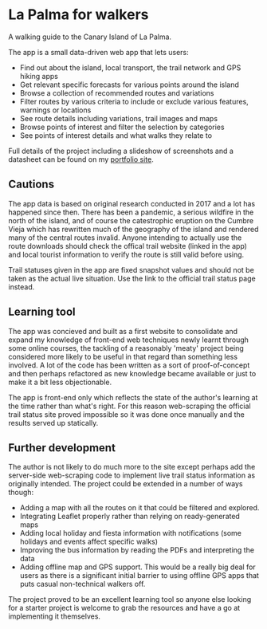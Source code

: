 # La Palma for walkers

A walking guide to the Canary Island of La Palma.

The app is a small data-driven web app that lets users:
- Find out about the island, local transport, the trail network and GPS hiking apps
- Get relevant specific forecasts for various points around the island
- Browse a collection of recommended routes and variations
- Filter routes by various criteria to include or exclude various features, warnings or locations
- See route details including variations, trail images and maps
- Browse points of interest and filter the selection by categories
- See points of interest details and what walks they relate to

Full details of the project including a slideshow of screenshots and a datasheet can be found on my [portfolio site](https://robanstey.netlify.app/index.html#portfolio).

## Cautions

The app data is based on original research conducted in 2017 and a lot has happened since then. There has been a pandemic,
a serious wildfire in the north of the island, and of course the catestrophic eruption on the Cumbre Vieja which has rewritten
much of the geography of the island and rendered many of the central routes invalid. Anyone intending to actually use the
route downloads should check the offical trail website (linked in the app) and local tourist information to verify the route
is still valid before using.

Trail statuses given in the app are fixed snapshot values and should not be taken as the actual live situation. Use the link
to the official trail status page instead.

## Learning tool

The app was concieved and built as a first website to consolidate and expand my knowledge of front-end web techniques newly learnt
through some online courses, the tackling of a reasonably 'meaty' project being considered more likely to be useful in that regard than
something less involved. A lot of the code has been written as a sort of proof-of-concept and then perhaps refactored as new
knowledge became available or just to make it a bit less objectionable.

The app is front-end only which reflects the state of the author's learning at the time rather than what's right. For this reason web-scraping 
the official trail status site proved impossible so it was done once manually and the results served up statically.

## Further development

The author is not likely to do much more to the site except perhaps add the server-side web-scraping code to implement live trail status information
as originally intended. The project could be extended in a number of ways though:

- Adding a map with all the routes on it that could be filtered and explored.
- Integrating Leaflet properly rather than relying on ready-generated maps
- Adding local holiday and fiesta information with notifications (some holidays and events affect specific walks)
- Improving the bus information by reading the PDFs and interpreting the data
- Adding offline map and GPS support. This would be a really big deal for users as there is a significant initial barrier to using offline GPS apps that
puts casual non-technical walkers off.

The project proved to be an excellent learning tool so anyone else looking for a starter project is welcome to grab the resources and have a go at
implementing it themselves.
